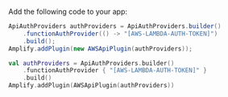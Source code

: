 Add the following code to your app:

<amplify-block-switcher>
<amplify-block name="Java">

```java
ApiAuthProviders authProviders = ApiAuthProviders.builder()
    .functionAuthProvider(() -> "[AWS-LAMBDA-AUTH-TOKEN]")
    .build();
Amplify.addPlugin(new AWSApiPlugin(authProviders));
```

</amplify-block>
<amplify-block name="Kotlin">

```kotlin
val authProviders = ApiAuthProviders.builder()
    .functionAuthProvider { "[AWS-LAMBDA-AUTH-TOKEN]" }
    .build()
Amplify.addPlugin(AWSApiPlugin(authProviders))
```

</amplify-block>
</amplify-block-switcher>

